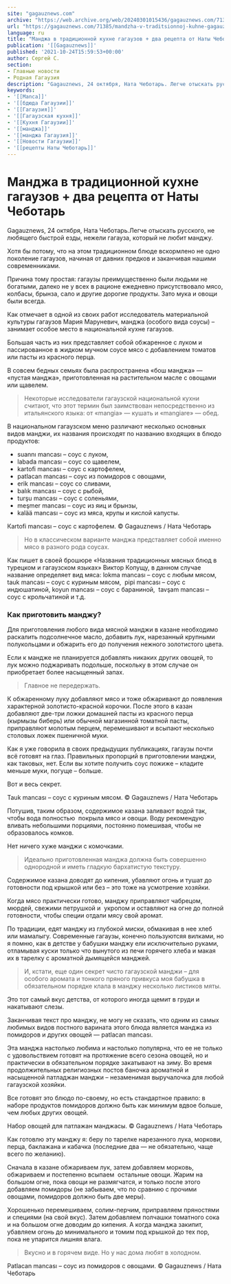 ```yaml
---
site: "gagauznews.com"
archive: "https://web.archive.org/web/20240301015436/gagauznews.com/71385/mandzha-v-traditsionnoj-kuhne-gagauzov-dva-retsepta-ot-naty-chebotar.html"
url: "https://gagauznews.com/71385/mandzha-v-traditsionnoj-kuhne-gagauzov-dva-retsepta-ot-naty-chebotar.html"
language: ru
title: "Манджа в традиционной кухне гагаузов + два рецепта от Наты Чеботарь"
publication: '[[Gagauznews]]'
published: '2021-10-24T15:59:53+00:00'
author: Сергей С.
section:
- Главные новости
- Родная Гагаузия
description: "Gagauznews, 24 октября, Ната Чеботарь. Легче отыскать русского, не любящего быстрой езды, нежели гагауза, который не любит манджу. Хотя бы потому, что на этом традиционном блюде вскормлено не одно поколение гагаузов, начиная от давних предков и заканчивая нашими современниками. Причина тому простая: гагаузы преимущественно были людьми не богатыми, далеко не у всех в рационе ежедневно присутствовало мясо, колбасы, брынза, сало и другие дорогие продукты. Зато мука и овощи были всегда. Как отмечает в одной из своих работ исследователь материальной культуры гагаузов Мария Маруневич, манджа (особого вида соусы) – занимает особое место в национальной кухне гагаузов. Большая часть из них представляет […]"
keywords:
- '[[Manca]]'
- '[[бдюда Гагаузии]]'
- '[[Гагаузия]]'
- '[[Гагаузская кухня]]'
- '[[Кухня Гагаузии]]'
- '[[манджа]]'
- '[[манджа Гагаузия]]'
- '[[Новости Гагаузии]]'
- '[[рецепты Наты Чеботарь]]'
---
```


# Манджа в традиционной кухне гагаузов + два рецепта от Наты Чеботарь

Gagauznews, 24 октября, Ната Чеботарь.Легче отыскать русского, не любящего быстрой езды, нежели гагауза, который не любит манджу.

Хотя бы потому, что на этом традиционном блюде вскормлено не одно поколение гагаузов, начиная от давних предков и заканчивая нашими современниками.

Причина тому простая: гагаузы преимущественно были людьми не богатыми, далеко не у всех в рационе ежедневно присутствовало мясо, колбасы, брынза, сало и другие дорогие продукты. Зато мука и овощи были всегда.

Как отмечает в одной из своих работ исследователь материальной культуры гагаузов Мария Маруневич, манджа (особого вида соусы) – занимает особое место в национальной кухне гагаузов.

Большая часть из них представляет собой обжаренное с луком и пассированное в жидком мучном соусе мясо с добавлением томатов или пасты из красного перца.

В совсем бедных семьях была распространена «бош манджа» — «пустая манджа», приготовленная на растительном масле с овощами или щавелем.

> Некоторые исследователи гагаузской национальной кухни считают, что этот термин был заимствован непосредственно из итальянского языка: от «mangia» — кушать и «mangiare» — обед.

В национальном гагаузском меню различают несколько основных видов манджи, их названия происходят по названию входящих в блюдо продуктов:

- suannı mancası – соус с луком,
- labada mancası – соус со щавелем,
- kartofi mancası – соус с картофелем,
- patlacan mancası – соус из помидоров с овощами,
- erik mancası – соус со сливами,
- balık mancası – соус с рыбой,
- turşu mancası – соус с соленьями,
- meşmer mancası – соус из яиц и брынзы,
- kalää mancası – соус из мяса, крупы и кислой капусты.

Кartofi mancası – соус с картофелем. © Gagauznews / Ната Чеботарь

> Но в классическом варианте манджа представляет собой именно мясо в разного рода соусах.

Как пишет в своей брошюре «Названия традиционных мясных блюд в турецком и гагаузском языках» Виктор Копущу, в данном случае название определяет вид мяса: lokma mancası – соус с любым мясом,  tauk mancası – соус с куриным мясом,  pipi mancası – соус с индюшатиной, koyun mancası – соус с бараниной,  tavşam mancası – соус с крольчатиной и т.д.

### Как приготовить манджу?

Для приготовления любого вида мясной манджи в казане необходимо раскалить подсолнечное масло, добавить лук, нарезанный крупными полукольцами и обжарить его до получения нежного золотистого цвета.

Если к мандже не планируется добавлять никаких других овощей, то лук можно поджаривать подольше, поскольку в этом случае он приобретает более насыщенный запах.

> Главное не передержать.

К обжаренному луку добавляют мясо и тоже обжаривают до появления характерной золотисто-красной корочки. После этого в казан добавляют две-три ложки домашней пасты из красного перца (кырмызы биберь) или обычной магазинной томатной пасты, приправляют молотым перцем, перемешивают и всыпают несколько столовых ложек пшеничной муки.

Как я уже говорила в своих предыдущих публикациях, гагаузы почти всё готовят на глаз. Правильных пропорций в приготовлении манджи, как таковых, нет. Если вы хотите получить соус пожиже – кладите меньше муки, погуще – больше.

Вот и весь секрет.

Tauk mancası – соус с куриным мясом. © Gagauznews / Ната Чеботарь

Потушив, таким образом, содержимое казана заливают водой так, чтобы вода полностью  покрыла мясо и овощи. Воду рекомендую вливать небольшими порциями, постоянно помешивая, чтобы не образовалось комков.

Нет ничего хуже манджи с комочками.

> Идеально приготовленная манджа должна быть совершенно однородной и иметь гладкую бархатистую текстуру.

Содержимое казана доводят до кипения, убавляют огонь и тушат до готовности под крышкой или без – это тоже на усмотрение хозяйки.

Когда мясо практически готово, манджу приправляют чабрецом, мюрдей, свежими петрушкой и  укропом и оставляют на огне до полной готовности, чтобы специи отдали мясу свой аромат.

По традиции, едят манджу из глубокой миски, обмакивая в нее хлеб или мамалыгу. Современные гагаузы, конечно пользуютсяя вилками, но я помню, как в детстве у бабушки манджу ели исключительно руками, отламывая куски только что вынутого из печи горячего хлеба и макая их в тарелку с ароматной дымящейся манджей.

> И, кстати, еще один секрет чисто гагаузской манджи – для особого аромата и тонкого пряного привкуса моя бабушка в обязательном порядке клала в манджу несколько листиков мяты.

Это тот самый вкус детства, от которого иногда щемит в груди и накатывают слезы.

Заканчивая текст про манджу, не могу не сказать, что одним из самых любимых видов постного варината этого блюда является манджа из помидоров и других овощей — patlacan mancası.

Эта манджа настолько любима и настолько популярна, что ее не только с удовольствием готовят на протяжение всего сезона овощей, но и практически в обязательном порядке закатывают на зиму. Во время продолжительных религиозных постов баночка ароматной и насыщенной патладжан манджи – незаменимая выручалочка для любой гагаузской хозяйки.

Все готовят это блюдо по-своему, но есть стандартное правило: в наборе продуктов помидоров должно быть как минимум вдвое больше, чем любых других овощей.

Набор овощей для патлажан манджасы. © Gagauznews / Ната Чеботарь

Как готовлю эту манджу я: беру по тарелке нарезанного лука, моркови, перца, баклажана и кабачка (последние два — не обязательно, чаще всего по желанию).

Сначала в казане обжариваем лук, затем добавляем морковь, обжариваем и постепенно всыпаем  остальные овощи. Жарим на большом огне, пока овощи не размягчатся, и только после этого добавляем помидоры (не забываем, что по сравнию с прочими овощами, помидоров должно быть две меры).

Хорошенько перемешиваем, солим-перчим, приправляем пряностями и специями (на свой вкус). Затем добавляем полчашки томатного сока и на большом огне доводим до кипения. А когда манджа закипит, убавляем огонь до минимального и томим под крышкой до тех пор, пока не упарится лишняя влага.

> Вкусно и в горячем виде. Но у нас дома любят в холодном.

Рatlacan mancası – соус из помидоров с овощами. © Gagauznews / Ната Чеботарь